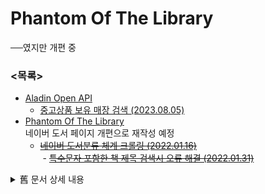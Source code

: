 # Phantom Of The Library

──였지만 개편 중


### \<목록>

  - [Aladin Open API](/Aladin)
    - [중고상품 보유 매장 검색 (2023.08.05)](/Aladin/README.md#중고상품-보유-매장-검색-20230805)
  - [Phantom Of The Library](/PhantLib)  
    네이버 도서 페이지 개편으로 재작성 예정
    - [~~네이버 도서분류 체계 크롤링 (2022.01.16)~~](/PhantLib/src/PhantLib#네이버-도서분류-체계-크롤링-20220116)  
    &nbsp;- [~~특수문자 포함한 책 제목 검색시 오류 해결 (2022.01.31)~~](/PhantLib/src/PhantLib#--특수문자-포함한-책-제목-검색시-오류-해결-20220131)


<details>
  <summary>舊 문서 상세 내용</summary>

## Phantom Of The Library란?

- 도서관 대출 이력 데이터에 도서 분류 체계 정보를 추가하여 아래와 같은 집계 표를 얻기 위한 코드입니다.

- 네이버 도서 페이지 개편에 따라 크롤링 관련 코드를 재작성할 예정입니다.

![도서관 대출 이력 집계(예시)](/PhantLib/image/도서관%20대출이력%20집계_2017-2019.png)


## 개요 Outline

| 구분 | 개요 | 상세내용 |
|:-:|:-:|:--|
| **As-Is** | **엑셀 수기 작업** | ① 도서관 사이트에서 대출내역 엑셀 파일 다운로드 |
|   |   | **② 포털/서점 사이트 등 도서분류 체계를 참고하여 수기 분류** |
|   |   | ③ 엑셀 Pivot Table 작성 |
| **To-Be** | **자동화** | ① 상동 (추후 자동화 포함) |
|   |   | **② 도서분류 체계 웹 크롤링으로 삽입** |
|   |   | ③ 상동 (추후 자동화 포함) |

## 사전검토사항 Pre-review

- 도서분류 체계 퀄리티는 수기 작업시 더 높음 (복수 카테고리 존재시 주관적 판단 개입)  
  → 자동화에 따른 작성 편의성 증대의 반대 급부로 퀄리티 하향은 감수
- 크롤링 대상 사이트(잠정) : [Naver](https://www.naver.com)  
  · 도서관 사이트 : 정확한 ISBN 코드를 얻을 수 있으나, 책 제목 검색에 비해 특별히 더 효율적이진 않음  
  · 대형서점 사이트 : Bot 접근 이슈 및 단일 사이트 크롤링시 검색 실패 가능성 존재  
  · Naver : 책 제목으로 검색시 일부 불일치하더라도 Robust한 검색 결과를 얻을 수 있음
- 유사한 제목의 책 여러 권이 검색되더라도, 같은 카테고리의 도서일 가능성이 높음  
  → 정확하게 일치하는 책을 가려내지 않아도 됨 (난이도 하락 요인)

## 개발 예정 사항 To-do

- 기존 엑셀 파일이 아닌 신규 파일 생성 : 잘못된 덮어쓰기로 인한 데이터 손실 예방
- 자동 피벗 테이블 생성
- 복수 분류 체계 중 콤보박스로 선택 가능하도록 구현
</details>